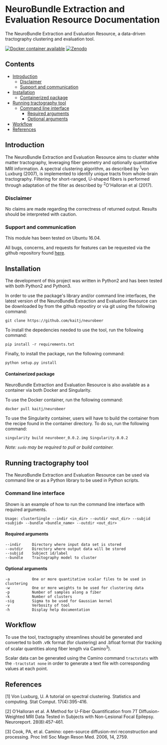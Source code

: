 # NeuroBundle Extraction and Evaluation Resource Documentation

The NeuroBundle Extraction and Evaluation Resource, a data-driven tractography clustering and evaluation tool.

[![Docker container available](https://img.shields.io/badge/docker-NeuroBEER-brightgreen.svg?logo=docker&style=flat)](https://hub.docker.com/r/kaitj/neurobeer/tags/) 
[![Zenodo](https://zenodo.org/badge/198719661.svg)](https://zenodo.org/badge/latestdoi/198719661)

## Contents
* [Introduction](#introduction)
    * [Disclaimer](#disclaimer)
    * [Support and communication](#support)
* [Installation](#installation)
    * [Containerized package](#container)
* [Running tractography tool](#runmain)
    * [Command line interface](#cli)
        * [Required arguments](#reqarg)
        * [Optional arguments](#optarg)
* [Workflow](#workflow)
* [References](#references)


## Introduction <a name="introduction"></a>
The NeuroBundle Extraction and Evaluation Resource aims to cluster white matter tractography, leveraging fiber geometry and optionally quantitative MRI information. A spectral clustering algorithm, as described by <sup>1</sup>von Luxburg (2007), is implemented to identify unique tracts from whole-brain tractography. Filtering for short-ranged, U-shaped fibers is performed through adaptation of the filter as described by <sup>2</sup>O'Halloran et al (2017).

### Disclaimer <a name="disclaimer"></a>
No claims are made regarding the correctness of returned output. Results should be interpreted with caution.

### Support and communication <a name="support"></a>
This module has been tested on Ubuntu 16.04.

All bugs, concerns, and requests for features can be requested via the github repository found [here](https://github.com/kaitj/neurobeer/issues).

## Installation <a name="installation"></a>
The development of this project was written in Python2 and has been tested with both Python2 and Python3.

In order to use the package's library and/or command line interfaces, the latest version of the NeuroBundle Extraction and Evaluation Resource can be downloaded by from the github repostiry or via git using the following command:

`git clone https://github.com/kaitj/neurobeer`

To install the depedencies needed to use the tool, run the following command:

`pip install -r requirements.txt`

Finally, to install the package, run the following command:

`python setup.py install`

#### Containerized package <a name="container"></a>

NeuroBundle Extraction and Evaluation Resource is also available as a container via both Docker and Singularity.

To use the Docker container, run the following command:

`docker pull kaitj/neurobeer`

To use the Singularity container, users will have to build the container from the recipe found in the container directory. To do so, run the following command:

`singularity build neurobeer_0.0.2.img Singularity.0.0.2`

_Note: `sudo` may be required to pull or build container._

## Running tractography tool <a name="runmain"></a>
The NeuroBundle Extraction and Evaluation Resource can be used via command line or as a Python library to be used in Python scripts.

### Command line interface <a name="cli"></a>
Shown is an example of how to run the command line interface with required arguments.
```
Usage: clusterSingle --indir <in_dir> --outdir <out_dir> --subjid <subjid> --bundle <bundle_name> --outdir <out_dir>
```

#### Required arguments <a name="reqarg"></a>
```
--indir     Directory where input data set is stored
--outdir    Directory where output data will be stored
--subjid    Subject id/label
--bundle    Tractography model to cluster
```

#### Optional arguments <a name="optarg"></a>

```
-a          One or more quantitative scalar files to be used in clustering
-w          One or more weights to be used for clustering data
-p          Number of samples along a fiber
-k          Number of clusters
-sig        Sigma to be used for Gaussian kernel
-v          Verbosity of tool
-h          Display help documentation
```

## Workflow <a name="workflow"></a>
To use the tool, tractography streamlines should be generated and converted to both .vtk format (for clustering) and .bfloat format (for tracking of scalar quantities along fiber length via Camino<sup>3</sup>).

Scalar data can be generated using the Camino command `tractstats` with the `-tractstat none` in order to generate a text file with corresponding values at each point.

## References <a name="references"></a>
[1] Von Luxburg, U. A tutorial on spectral clustering. Statistics and computing. Stat Comput. 17(4):395-416.

[2] O'Halloran et al. A Method for U-Fiber Quantification from 7T Diffusion-Weighted MRI Data Tested in Subjects with Non-Lesional Focal Epilepsy. Neuroreport. 28(8):457-461.

[3] Cook, PA, et al. Camino: open-source diffusion-mri reconstruction and processing. Proc Intl Soc Magn Reson Med. 2006, 14, 2759.
